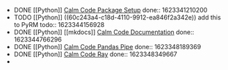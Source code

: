 - DONE [[Python]] [Calm Code Package Setup](https://calmcode.io/setup/introduction.html)
  done:: 1623341210200
- TODO [[Python]] ((60c243a4-c18d-4110-9912-ea846f2a342e)) add this to PyRM
  todo:: 1623344156928
- DONE [[Python]] [[mkdocs]] [Calm Code Documentation](https://calmcode.io/docs/introduction.html)
  done:: 1623344766296
- DONE [[Python]] [Calm Code Pandas Pipe](https://calmcode.io/pandas-pipe/pipe.html)
  done:: 1623348189369
- DONE [[Python]] [Calm Code Ray](https://calmcode.io/ray/overhead.html)
  done:: 1623348349667
-